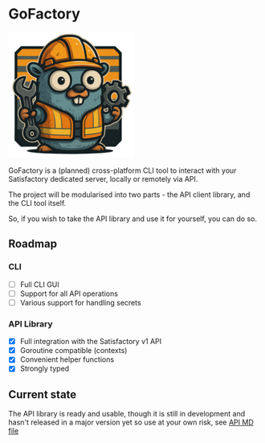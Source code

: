 # GoFactory

<img src="./logo.png" width=250 height =250 alt="_">

GoFactory is a (planned) cross-platform CLI tool to interact with your Satisfactory dedicated server, locally or remotely via API.

The project will be modularised into two parts - the API client library, and the CLI tool itself. 

So, if you wish to take the API library and use it for yourself, you can do so.

## Roadmap

### CLI

- [ ] Full CLI GUI
- [ ] Support for all API operations
- [ ] Various support for handling secrets

### API Library 
- [x] Full integration with the Satisfactory v1 API
- [x] Goroutine compatible (contexts)
- [x] Convenient helper functions
- [x] Strongly typed

## Current state

The API library is ready and usable, though it is still in development and hasn't released in a major version yet so
use at your own risk, see [API MD file](./API.md)
